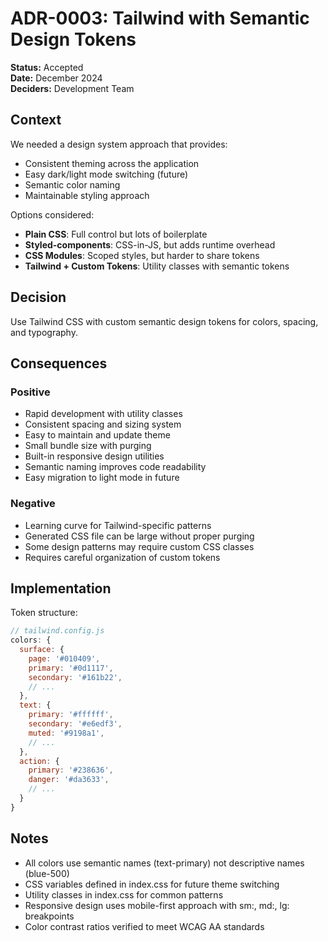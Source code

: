 # ADR-0003: Tailwind with Semantic Design Tokens

**Status:** Accepted  
**Date:** December 2024  
**Deciders:** Development Team

## Context

We needed a design system approach that provides:
- Consistent theming across the application
- Easy dark/light mode switching (future)
- Semantic color naming
- Maintainable styling approach

Options considered:
- **Plain CSS**: Full control but lots of boilerplate
- **Styled-components**: CSS-in-JS, but adds runtime overhead
- **CSS Modules**: Scoped styles, but harder to share tokens
- **Tailwind + Custom Tokens**: Utility classes with semantic tokens

## Decision

Use Tailwind CSS with custom semantic design tokens for colors, spacing, and typography.

## Consequences

### Positive
- Rapid development with utility classes
- Consistent spacing and sizing system
- Easy to maintain and update theme
- Small bundle size with purging
- Built-in responsive design utilities
- Semantic naming improves code readability
- Easy migration to light mode in future

### Negative
- Learning curve for Tailwind-specific patterns
- Generated CSS file can be large without proper purging
- Some design patterns may require custom CSS classes
- Requires careful organization of custom tokens

## Implementation

Token structure:
```javascript
// tailwind.config.js
colors: {
  surface: {
    page: '#010409',
    primary: '#0d1117',
    secondary: '#161b22',
    // ...
  },
  text: {
    primary: '#ffffff',
    secondary: '#e6edf3',
    muted: '#9198a1',
    // ...
  },
  action: {
    primary: '#238636',
    danger: '#da3633',
    // ...
  }
}
```

## Notes
- All colors use semantic names (text-primary) not descriptive names (blue-500)
- CSS variables defined in index.css for future theme switching
- Utility classes in index.css for common patterns
- Responsive design uses mobile-first approach with sm:, md:, lg: breakpoints
- Color contrast ratios verified to meet WCAG AA standards

